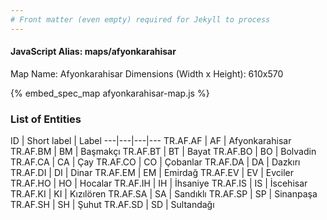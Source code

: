 ```yaml
---
# Front matter (even empty) required for Jekyll to process
---
```


#### JavaScript Alias: maps/afyonkarahisar

Map Name: Afyonkarahisar
Dimensions (Width x Height): 610x570



{% embed_spec_map afyonkarahisar-map.js %}

### List of Entities

ID | Short label | Label
---|---|---|---
TR.AF.AF | AF | Afyonkarahisar
TR.AF.BM | BM | Başmakçı
TR.AF.BT | BT | Bayat
TR.AF.BO | BO | Bolvadin
TR.AF.CA | CA | Çay
TR.AF.CO | CO | Çobanlar
TR.AF.DA | DA | Dazkırı
TR.AF.DI | DI | Dinar
TR.AF.EM | EM | Emirdağ
TR.AF.EV | EV | Evciler
TR.AF.HO | HO | Hocalar
TR.AF.IH | IH | İhsaniye
TR.AF.IS | IS | İscehisar
TR.AF.KI | KI | Kızılören
TR.AF.SA | SA | Sandıklı
TR.AF.SP | SP | Sinanpaşa
TR.AF.SH | SH | Şuhut
TR.AF.SD | SD | Sultandağı
